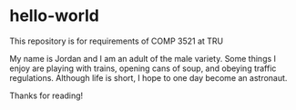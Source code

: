 # hello-world
This repository is for requirements of COMP 3521 at TRU

My name is Jordan and I am an adult of the male variety.  Some things I enjoy are playing 
with trains, opening cans of soup, and obeying traffic regulations.  Although life is short, 
I hope to one day become an astronaut.

Thanks for reading!
